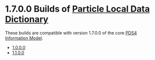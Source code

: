 # 1.7.0.0 Builds of [Particle Local Data Dictionary](../../src)

These builds are compatible with version 1.7.0.0 of the core [PDS4 Information Model](https://pds.nasa.gov/pds4/doc/im/).

- [1.0.0.0](1.0.0.0)
- [1.1.0.0](1.1.0.0)